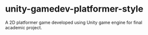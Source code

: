 # unity-gamedev-platformer-style
A 2D platformer game developed using Unity game engine for final academic project.
